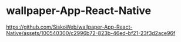 ﻿# wallpaper-App-React-Native


https://github.com/SiskoWeb/wallpaper-App-React-Native/assets/100540300/c2996b72-823b-46ed-bf21-23f3d2ace96f

